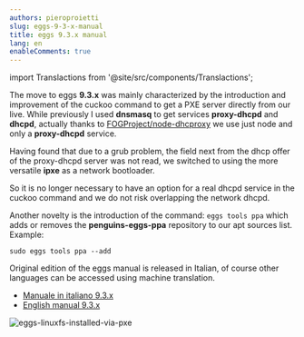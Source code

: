 ```yaml
---
authors: pieroproietti
slug: eggs-9-3-x-manual
title: eggs 9.3.x manual
lang: en
enableComments: true
---
```

import Translactions from '@site/src/components/Translactions';

<Translactions />


The move to eggs **9.3.x** was mainly characterized by the introduction and improvement of the cuckoo command to get a PXE server directly from our live. While previously I used **dnsmasq** to get services **proxy-dhcpd** and **dhcpd**, actually thanks to [FOGProject/node-dhcproxy](https://github.com/FOGProject/node-dhcproxy) we use just node and only a **proxy-dhcpd** service. 

Having found that due to a grub problem, the field next  from the dhcp offer of the proxy-dhcpd server was not read, we switched to using the more versatile **ipxe** as a network bootloader. 

So it is no longer necessary to have an option for a real dhcpd service in the cuckoo command and we do not risk overlapping the network dhcpd.

Another novelty is the introduction of the command: ```eggs tools ppa``` which adds or removes the **penguins-eggs-ppa** repository to our apt sources list. Example:
```
sudo eggs tools ppa --add
```

Original edition of the eggs manual is released in Italian, of course other languages can be accessed using machine translation.

* [Manuale in italiano 9.3.x](https://penguins-eggs.net/docs/tutorial-eggs/italiano.html)
* [English manual 9.3.x](https://penguins--eggs-net.translate.goog/docs/tutorial-eggs/italiano9.3?_x_tr_sl=auto&_x_tr_tl=en&_x_tr_hl=en)


![eggs-linuxfs-installed-via-pxe](/images/book9.3/linuxfs-installation-end.png)
